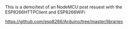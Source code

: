 This is a demo/test of an NodeMCU post resuest with the ESP8266HTTPClient and ESP8266WiFi

https://github.com/esp8266/Arduino/tree/master/libraries
